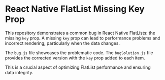 # React Native FlatList Missing Key Prop

This repository demonstrates a common bug in React Native FlatLists: the missing `key` prop.  A missing `key` prop can lead to performance problems and incorrect rendering, particularly when the data changes.

The `bug.js` file showcases the problematic code. The `bugSolution.js` file provides the corrected version with the `key` prop added to each item.

This is a crucial aspect of optimizing FlatList performance and ensuring data integrity.